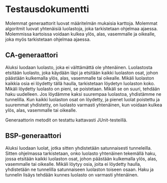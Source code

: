 # Testausdokumentti

Molemmat generaattorit luovat määritelmän mukaisia karttoja. Molemmat algoritmit luovat yhtenäisiä luolastoja, joka tarkistetaan ohjelmaa ajaessa. Molemmissa kartoissa voidaan kulkea ylös, alas, vasemmalle ja oikealle, joka myös tarkistetaan ohjelmaa ajaessa. 

## CA-generaattori

Aluksi luodaan luolasto, joka ei välttämättä ole yhtenäinen. Luolastosta etsitään luolasto, joka käydään läpi ja etsitään kaikki luolaston osat, johon päästään kulkemalla ylös, alas, vasemmalle tai oikealle. Mikäli luolaston kaikkia osia ei löydetty tällä haulla, tarkistetaan löydetyn luolaston koko. Mikäli löydetty luolasto on pieni, se poistetaan. Mikäli se on suuri, tehdään haku uudelleen. Jos löydämme kaksi suurempaa luolastoa, yhdistämme ne tunnelilla. Kun kaikki luolaston osat on löydetty, ja pienet luolat poistettu ja suuremmat yhdistetty, on luolasto varmasti yhtenäinen, kun voidaan kulkea ylös, alas, vasemmalle tai oikealle.

Generaattorin metodit on testattu kattavasti JUnit-testeillä.

## BSP-generaattori

Aluksi luodaan luolat, jotka sitten yhdistetään satunnaisesti tunneleilla. Sitten ohjelmassa tarkistetaan, onko luolasto yhtenäinen tekemällä haku, jossa etsitään kaikki luolaston osat, johon päästään kulkemalla ylös, alas, vasemmalle tai oikealle. Mikäli löytyy osia, joita ei löydetty haulla, yhdistetään ne tunnelilla satunnaiseen luolaston toiseen osaan. Haku ja tunnelin lisäys tehdään kunnes luolasto on varmasti yhtenäinen. 
